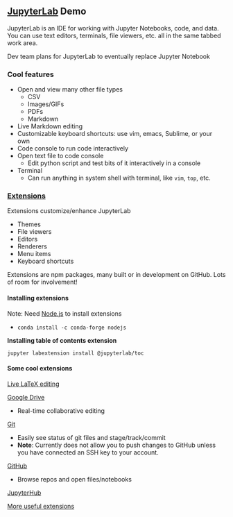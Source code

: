 ## [JupyterLab](https://github.com/jupyterlab/jupyterlab) Demo

JupyterLab is an IDE for working with Jupyter Notebooks, code, and data. You can use text editors, terminals, file viewers, etc. all in the same tabbed work area.

Dev team plans for JupyterLab to eventually replace Jupyter Notebook

### Cool features
* Open and view many other file types
  * CSV
  * Images/GIFs
  * PDFs
  * Markdown
* Live Markdown editing
* Customizable keyboard shortcuts: use vim, emacs, Sublime, or your own
* Code console to run code interactively
* Open text file to code console
    * Edit python script and test bits of it interactively in a console
* Terminal
    * Can run anything in system shell with terminal, like `vim`, `top`, etc.

### [Extensions](https://jupyterlab.readthedocs.io/en/stable/user/extensions.html)

Extensions customize/enhance JupyterLab
* Themes
* File viewers
* Editors
* Renderers
* Menu items
* Keyboard shortcuts

Extensions are npm packages, many built or in development on GitHub. Lots of room for involvement!

#### Installing extensions

Note: Need [Node.js](https://nodejs.org/en/) to install extensions
* `conda install -c conda-forge nodejs`

**Installing table of contents extension**

`jupyter labextension install @jupyterlab/toc`

#### Some cool extensions

[Live LaTeX editing](https://github.com/jupyterlab/jupyterlab-latex)

[Google Drive](https://github.com/jupyterlab/jupyterlab-google-drive)
* Real-time collaborative editing

[Git](https://github.com/jupyterlab/jupyterlab-git)
* Easily see status of git files and stage/track/commit
* **Note**: Currently does not allow you to push changes to GitHub unless you have connected an SSH key to your account.

[GitHub](https://github.com/jupyterlab/jupyterlab-github)
* Browse repos and open files/notebooks

[JupyterHub](https://jupyterlab.readthedocs.io/en/stable/user/jupyterhub.html)

[More useful extensions](https://github.com/topics/jupyterlab-extension)